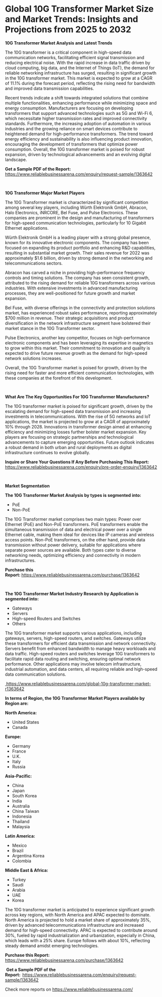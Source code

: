 <p><h1>Global 10G Transformer Market Size and Market Trends: Insights and Projections from 2025 to 2032</h1></p><p><strong>10G Transformer Market Analysis and Latest Trends</strong></p>
<p><p>The 10G transformer is a critical component in high-speed data communication networks, facilitating efficient signal transmission and reducing electrical noise. With the rapid increase in data traffic driven by cloud computing, big data, and the Internet of Things (IoT), the demand for reliable networking infrastructure has surged, resulting in significant growth in the 10G transformer market. This market is expected to grow at a CAGR of 11.1% during the forecast period, reflecting the rising need for bandwidth and improved data transmission capabilities.</p><p>Recent trends indicate a shift towards integrated solutions that combine multiple functionalities, enhancing performance while minimizing space and energy consumption. Manufacturers are focusing on developing transformers that support advanced technologies such as 5G and Wi-Fi 6, which necessitate higher transmission rates and improved connectivity standards. Furthermore, the increasing adoption of automation in various industries and the growing reliance on smart devices contribute to heightened demand for high-performance transformers. The trend toward energy efficiency and sustainability is also influencing product innovation, encouraging the development of transformers that optimize power consumption. Overall, the 10G transformer market is poised for robust expansion, driven by technological advancements and an evolving digital landscape.</p></p>
<p><strong>Get a Sample PDF of the Report:&nbsp;</strong> <a href="https://www.reliablebusinessarena.com/enquiry/request-sample/1363642?utm_campaign=3559&utm_medium=2&utm_source=Github&utm_content=ia&utm_term=07042025&utm_id=10g-transformer">https://www.reliablebusinessarena.com/enquiry/request-sample/1363642</a></p>
<p>&nbsp;</p>
<p><strong>10G Transformer Major Market Players</strong></p>
<p><p>The 10G Transformer market is characterized by significant competition among several key players, including Würth Elektronik GmbH, Abracon, Halo Electronics, iNRCORE, Bel Fuse, and Pulse Electronics. These companies are prominent in the design and manufacturing of transformers for high-speed communication technologies, particularly for 10 Gigabit Ethernet applications.</p><p>Würth Elektronik GmbH is a leading player with a strong global presence, known for its innovative electronic components. The company has been focused on expanding its product portfolio and enhancing R&D capabilities, resulting in substantial market growth. Their sales revenue for 2022 was approximately $1.6 billion, driven by strong demand in the networking and telecommunications sectors.</p><p>Abracon has carved a niche in providing high-performance frequency controls and timing solutions. The company has seen consistent growth, attributed to the rising demand for reliable 10G transformers across various industries. With extensive investments in advanced manufacturing processes, they are well-positioned for future growth and market expansion.</p><p>Bel Fuse, with diverse offerings in the connectivity and protection solutions market, has experienced robust sales performance, reporting approximately $700 million in revenue. Their strategic acquisitions and product diversification in the network infrastructure segment have bolstered their market stance in the 10G Transformer sector.</p><p>Pulse Electronics, another key competitor, focuses on high-performance electronic components and has been leveraging its expertise in magnetics to grow within this market. Their commitment to innovation and quality is expected to drive future revenue growth as the demand for high-speed network solutions increases.</p><p>Overall, the 10G Transformer market is poised for growth, driven by the rising need for faster and more efficient communication technologies, with these companies at the forefront of this development.</p></p>
<p>&nbsp;</p>
<p><strong>What Are The Key Opportunities For 10G Transformer Manufacturers?</strong></p>
<p><p>The 10G transformer market is poised for significant growth, driven by the escalating demand for high-speed data transmission and increasing investments in telecommunications. With the rise of 5G networks and IoT applications, the market is projected to grow at a CAGR of approximately 10% through 2028. Innovations in transformer design aimed at enhancing efficiency and minimizing losses further bolster market expansion. Key players are focusing on strategic partnerships and technological advancements to capture emerging opportunities. Future outlook indicates a robust demand in both urban and rural deployments as digital infrastructure continues to evolve globally.</p></p>
<p><strong>Inquire or Share Your Questions If Any Before Purchasing This Report:</strong> <a href="https://www.reliablebusinessarena.com/enquiry/pre-order-enquiry/1363642?utm_campaign=3559&utm_medium=2&utm_source=Github&utm_content=ia&utm_term=07042025&utm_id=10g-transformer">https://www.reliablebusinessarena.com/enquiry/pre-order-enquiry/1363642</a></p>
<p>&nbsp;</p>
<p><strong>Market Segmentation</strong></p>
<p><strong>The 10G Transformer Market Analysis by types is segmented into:</strong></p>
<p><ul><li>PoE</li><li>Non-PoE</li></ul></p>
<p><p>The 10G Transformer market comprises two main types: Power over Ethernet (PoE) and Non-PoE transformers. PoE transformers enable the simultaneous transmission of data and electrical power over a single Ethernet cable, making them ideal for devices like IP cameras and wireless access points. Non-PoE transformers, on the other hand, provide data transmission without power delivery, suitable for applications where separate power sources are available. Both types cater to diverse networking needs, optimizing efficiency and connectivity in modern infrastructures.</p></p>
<p><strong>Purchase this Report:&nbsp;</strong><a href="https://www.reliablebusinessarena.com/purchase/1363642?utm_campaign=3559&utm_medium=2&utm_source=Github&utm_content=ia&utm_term=07042025&utm_id=10g-transformer">https://www.reliablebusinessarena.com/purchase/1363642</a></p>
<p>&nbsp;</p>
<p><strong>The 10G Transformer Market Industry Research by Application is segmented into:</strong></p>
<p><ul><li>Gateways</li><li>Servers</li><li>High-speed Routers and Switches</li><li>Others</li></ul></p>
<p><p>The 10G transformer market supports various applications, including gateways, servers, high-speed routers, and switches. Gateways utilize these transformers for efficient data transmission and network connectivity. Servers benefit from enhanced bandwidth to manage heavy workloads and data traffic. High-speed routers and switches leverage 10G transformers to facilitate rapid data routing and switching, ensuring optimal network performance. Other applications may involve telecom infrastructure, industrial automation, and data centers, all requiring reliable and high-speed data communication solutions.</p></p>
<p><a href="https://www.reliablebusinessarena.com/global-10g-transformer-market-r1363642?utm_campaign=3559&utm_medium=2&utm_source=Github&utm_content=ia&utm_term=07042025&utm_id=10g-transformer">&nbsp;https://www.reliablebusinessarena.com/global-10g-transformer-market-r1363642</a></p>
<p><strong>In terms of Region, the 10G Transformer Market Players available by Region are:</strong></p>
<p>
    <p> <strong> North America: </strong>
        <ul>
            <li>United States</li>
            <li>Canada</li>
        </ul>
        </p> 
    <p> <strong> Europe: </strong>
        <ul>
            <li>Germany</li>
            <li>France</li>
            <li>U.K.</li>
            <li>Italy</li>
            <li>Russia</li>
        </ul>
        </p> 
    <p> <strong> Asia-Pacific: </strong>
        <ul>
            <li>China</li>
            <li>Japan</li>
            <li>South Korea</li>
            <li>India</li>
            <li>Australia</li>
            <li>China Taiwan</li>
            <li>Indonesia</li>
            <li>Thailand</li>
            <li>Malaysia</li>
        </ul>
        </p> 
    <p> <strong> Latin America: </strong>
        <ul>
            <li>Mexico</li>
            <li>Brazil</li>
            <li>Argentina Korea</li>
            <li>Colombia</li>
        </ul>
        </p> 
    <p> <strong> Middle East & Africa: </strong>
        <ul>
            <li>Turkey</li>
            <li>Saudi</li>
            <li>Arabia</li>
            <li>UAE</li>
            <li>Korea</li>
        </ul>
    </p>
    </p>
<p><p>The 10G transformer market is anticipated to experience significant growth across key regions, with North America and APAC expected to dominate. North America is projected to hold a market share of approximately 35%, driven by advanced telecommunications infrastructure and increased demand for high-speed connectivity. APAC is expected to contribute around 30%, fueled by rapid industrialization and urbanization, especially in China, which leads with a 25% share. Europe follows with about 10%, reflecting steady demand amidst emerging technologies.</p></p>
<p><strong>Purchase this Report: </strong><a href="https://www.reliablebusinessarena.com/purchase/1363642?utm_campaign=3559&utm_medium=2&utm_source=Github&utm_content=ia&utm_term=07042025&utm_id=10g-transformer">https://www.reliablebusinessarena.com/purchase/1363642</a></p>
<p>&nbsp;<strong>Get a Sample PDF of the Report:&nbsp;&nbsp;</strong><a href="https://www.reliablebusinessarena.com/enquiry/request-sample/1363642?utm_campaign=3559&utm_medium=2&utm_source=Github&utm_content=ia&utm_term=07042025&utm_id=10g-transformer">https://www.reliablebusinessarena.com/enquiry/request-sample/1363642</a></p>
<p><strong></strong></p>
<p>Check more reports on <a href="https://www.reliablebusinessarena.com/?utm_campaign=3559&utm_medium=2&utm_source=Github&utm_content=ia&utm_term=07042025&utm_id=10g-transformer">https://www.reliablebusinessarena.com/</a></p>
